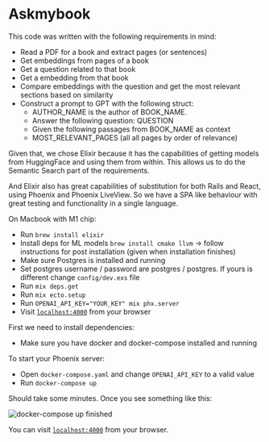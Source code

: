# Askmybook

This code was written with the following requirements in mind:

- Read a PDF for a book and extract pages (or sentences)
- Get embeddings from pages of a book
- Get a question related to that book
- Get a embedding from that book
- Compare embeddings with the question and get the most relevant sections based on similarity
- Construct a prompt to GPT with the following struct:
  - AUTHOR_NAME is the author of BOOK_NAME.
  - Answer the following question: QUESTION
  - Given the following passages from BOOK_NAME as context
  - MOST_RELEVANT_PAGES (all all pages by order of relevance)

Given that, we chose Elixir because it has the capabilities of getting models from HuggingFace and using them from within. This allows us to do the Semantic Search part of the requirements.

And Elixir also has great capabilities of substitution for both Rails and React, using Phoenix and Phoenix LiveView. So we have a SPA like behaviour with great testing and functionality in a single language.

On Macbook with M1 chip:

  * Run `brew install elixir`
  * Install deps for ML models `brew install cmake llvm` -> follow instructions for post installation (given when installation finishes)
  * Make sure Postgres is installed and running
  * Set postgres username / password are postgres / postgres. If yours is different change `config/dev.exs` file
  * Run `mix deps.get`
  * Run `mix ecto.setup`
  * Run `OPENAI_API_KEY="YOUR_KEY" mix phx.server`
  * Visit [`localhost:4000`](http://localhost:4000) from your browser

First we need to install dependencies:

  * Make sure you have docker and docker-compose installed and running

To start your Phoenix server:

  * Open `docker-compose.yaml` and change `OPENAI_API_KEY` to a valid value
  * Run `docker-compose up`

Should take some minutes. Once you see something like this:

![docker-compose up finished](https://user-images.githubusercontent.com/3901045/230472596-03c34957-685f-4cf2-a1d4-c7c8518f090a.png)

You can visit [`localhost:4000`](http://localhost:4000) from your browser.
